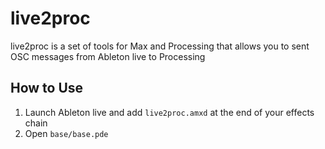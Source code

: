 # live2proc

live2proc is a set of tools for Max and Processing that allows you to sent OSC messages from Ableton live to Processing

## How to Use

1. Launch Ableton live and add `live2proc.amxd` at the end of your effects chain
2. Open `base/base.pde`
